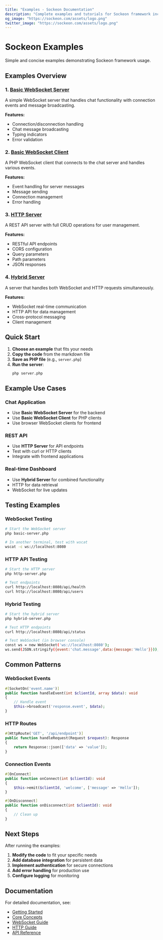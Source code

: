 ```yaml
---
title: "Examples - Sockeon Documentation"
description: "Complete examples and tutorials for Sockeon framework including WebSocket and HTTP servers"
og_image: "https://sockeon.com/assets/logo.png"
twitter_image: "https://sockeon.com/assets/logo.png"
---
```


# Sockeon Examples

Simple and concise examples demonstrating Sockeon framework usage.

## Examples Overview

### 1. [Basic WebSocket Server](basic-server.md)
A simple WebSocket server that handles chat functionality with connection events and message broadcasting.

**Features:**
- Connection/disconnection handling
- Chat message broadcasting
- Typing indicators
- Error validation

### 2. [Basic WebSocket Client](basic-client.md)
A PHP WebSocket client that connects to the chat server and handles various events.

**Features:**
- Event handling for server messages
- Message sending
- Connection management
- Error handling

### 3. [HTTP Server](http-server.md)
A REST API server with full CRUD operations for user management.

**Features:**
- RESTful API endpoints
- CORS configuration
- Query parameters
- Path parameters
- JSON responses

### 4. [Hybrid Server](hybrid-server.md)
A server that handles both WebSocket and HTTP requests simultaneously.

**Features:**
- WebSocket real-time communication
- HTTP API for data management
- Cross-protocol messaging
- Client management

## Quick Start

1. **Choose an example** that fits your needs
2. **Copy the code** from the markdown file
3. **Save as PHP file** (e.g., `server.php`)
4. **Run the server**:
   ```bash
   php server.php
   ```

## Example Use Cases

### Chat Application
- Use **Basic WebSocket Server** for the backend
- Use **Basic WebSocket Client** for PHP clients
- Use browser WebSocket clients for frontend

### REST API
- Use **HTTP Server** for API endpoints
- Test with curl or HTTP clients
- Integrate with frontend applications

### Real-time Dashboard
- Use **Hybrid Server** for combined functionality
- HTTP for data retrieval
- WebSocket for live updates

## Testing Examples

### WebSocket Testing
```bash
# Start the WebSocket server
php basic-server.php

# In another terminal, test with wscat
wscat -c ws://localhost:8080
```

### HTTP API Testing
```bash
# Start the HTTP server
php http-server.php

# Test endpoints
curl http://localhost:8080/api/health
curl http://localhost:8080/api/users
```

### Hybrid Testing
```bash
# Start the hybrid server
php hybrid-server.php

# Test HTTP endpoints
curl http://localhost:8080/api/status

# Test WebSocket (in browser console)
const ws = new WebSocket('ws://localhost:8080');
ws.send(JSON.stringify({event:'chat.message',data:{message:'Hello'}}));
```

## Common Patterns

### WebSocket Events
```php
#[SocketOn('event.name')]
public function handleEvent(int $clientId, array $data): void
{
    // Handle event
    $this->broadcast('response.event', $data);
}
```

### HTTP Routes
```php
#[HttpRoute('GET', '/api/endpoint')]
public function handleRequest(Request $request): Response
{
    return Response::json(['data' => 'value']);
}
```

### Connection Events
```php
#[OnConnect]
public function onConnect(int $clientId): void
{
    $this->emit($clientId, 'welcome', ['message' => 'Hello']);
}

#[OnDisconnect]
public function onDisconnect(int $clientId): void
{
    // Clean up
}
```

## Next Steps

After running the examples:

1. **Modify the code** to fit your specific needs
2. **Add database integration** for persistent data
3. **Implement authentication** for secure connections
4. **Add error handling** for production use
5. **Configure logging** for monitoring

## Documentation

For detailed documentation, see:
- [Getting Started](../docs/getting-started/)
- [Core Concepts](../docs/core/)
- [WebSocket Guide](../docs/websocket/)
- [HTTP Guide](../docs/http/)
- [API Reference](../docs/api/) 